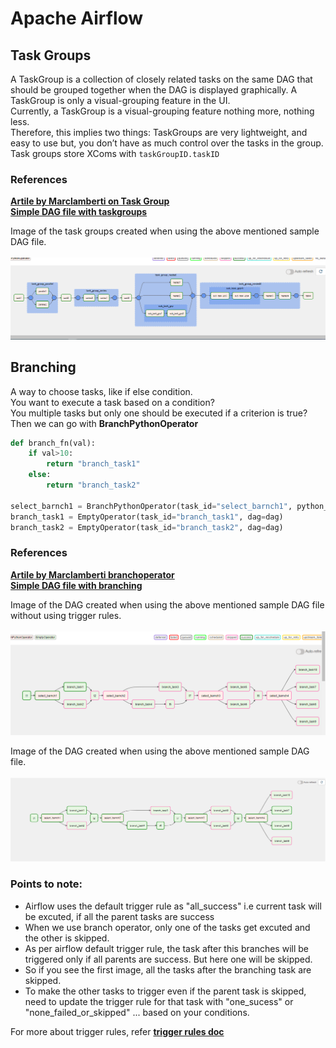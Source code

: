 # **Apache Airflow**

## **Task Groups**
A TaskGroup is a collection of closely related tasks on the same DAG that should be grouped together when the DAG is displayed graphically.
A TaskGroup is only a visual-grouping feature in the UI.<br>
Currently, a TaskGroup is a visual-grouping feature nothing more, nothing less. <br>
Therefore, this implies two things: TaskGroups are very lightweight, and easy to use but, you don’t have as much control over the tasks in the group.<br> 
Task groups store XComs with `taskGroupID.taskID` <br>

### References 
**[Artile by Marclamberti on Task Group](https://marclamberti.com/blog/airflow-taskgroups-all-you-need-to-know/)**
<br>
**[Simple DAG file with taskgroups](https://github.com/sampathsvskr/GCP/blob/main/composer_airflow/task_groups_and_branching/task_grp_dag.py)**

Image of the task groups created when using the above mentioned sample DAG file.<br><br>
![alt text](https://github.com/sampathsvskr/GCP/blob/main/composer_airflow/images/task_group.png)


## **Branching**
A way to choose tasks, like if else condition.<br>
You want to execute a task based on a condition? <br>
You multiple tasks but only one should be executed if a criterion is true? <br>
Then we can go with **BranchPythonOperator**

```python
def branch_fn(val):    
    if val>10:
        return "branch_task1"
    else:
        return "branch_task2"

select_barnch1 = BranchPythonOperator(task_id="select_barnch1", python_callable=branch_fn, op_args = [12], dag=dag)
branch_task1 = EmptyOperator(task_id="branch_task1", dag=dag)
branch_task2 = EmptyOperator(task_id="branch_task2", dag=dag)
```
### References 
**[Artile by Marclamberti branchoperator](https://marclamberti.com/blog/airflow-branchpythonoperator/)** <br>
**[Simple DAG file with branching](https://github.com/sampathsvskr/GCP/blob/main/composer_airflow/task_groups_and_branching/branching_dag.py)**

Image of the DAG created when using the above mentioned sample DAG file without using trigger rules.<br><br>
![alt text](https://github.com/sampathsvskr/GCP/blob/main/composer_airflow/images/branching2.png)


Image of the DAG created when using the above mentioned sample DAG file.<br><br>
![alt text](https://github.com/sampathsvskr/GCP/blob/main/composer_airflow/images/branching_task.png)

### Points to note:
 - Airflow uses the default trigger rule as "all_success" i.e current task will be excuted, if all the parent tasks are success
  - When we use branch operator, only one of the tasks get excuted and the other is skipped.
 - As per airflow default trigger rule, the task after this branches will be triggered only if all parents are success. But here one will be skipped.
 - So if you see the first image, all the tasks after the branching task are skipped.
 - To make the other tasks to trigger even if the parent task is skipped, need to update the trigger rule for that task with "one_sucess" or "none_failed_or_skipped" ... based on your conditions.

 For more about trigger rules, refer **[trigger rules doc](https://github.com/sampathsvskr/GCP/tree/main/composer_airflow/trigger_rules)**





